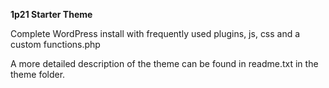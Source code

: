 <b>1p21 Starter Theme</b>

Complete WordPress install with frequently used plugins, js, css and a custom functions.php

A more detailed description of the theme can be found in readme.txt in the theme folder.
